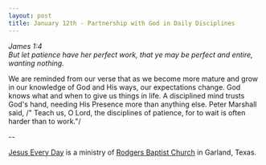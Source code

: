 ```yaml
---
layout: post
title: January 12th - Partnership with God in Daily Disciplines
---
```


_James 1:4  
But let patience have her perfect work, that ye may be perfect and
entire, wanting nothing._

We are reminded from our verse that as we become more mature and
grow in our knowledge of God and His ways, our expectations change.
God knows what and when to give us things in life. A disciplined mind
trusts God's hand, needing His Presence more than anything else. Peter
Marshall said, /" Teach us, O Lord, the disciplines of patience, for
to wait is often harder than to work."/

 --

<a href=http://jesuseveryday.net>Jesus Every Day</a> is a ministry of <a href=http://rodgersbaptist.net>Rodgers Baptist Church</a> in Garland, Texas.
